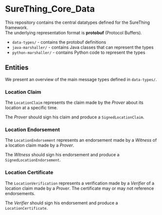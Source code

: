 # SureThing_Core_Data

This repository contains the central datatypes defined for the SureThing framework.  
The underlying representation format is **protobuf** (Protocol Buffers).

- `data-types/` - contains the protobuf definitions
- `java-marshaller/` - contains Java classes that can represent the types
- `python-marshaller/` - contains Python code to represent the types

## Entities

We present an overview of the main message types defined in `data-types/`.

### Location Claim

The `LocationClaim` represents the claim made by the *Prover* about its location at a specific time.

The *Prover* should sign his claim and produce a `SignedLocationClaim`.

### Location Endorsement

The `LocationEndorsement` represents an endorsement made by a *Witness* of a location claim made by a *Prover*.

The *Witness* should sign his endorsement and produce a `SignedLocationEndorsement`.

### Location Certificate

The `LocationVerification` represents a verification made by a *Verifier* of a location claim made by a *Prover*.
The certificate may or may not reference endorsements.

The *Verifier* should sign his endorsement and produce a `LocationCertificate`.
